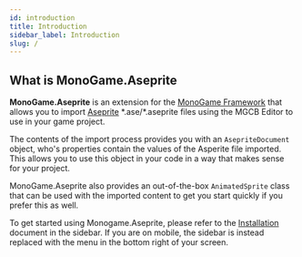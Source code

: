 ```yaml
---
id: introduction
title: Introduction
sidebar_label: Introduction
slug: /
---
```


## What is MonoGame.Aseprite
**MonoGame.Aseprite** is an extension for the [MonoGame Framework](https://www.monogame.net) that allows you to import [Aseprite](https://www.aseprite.org/) \*.ase/\*.aseprite files using the MGCB Editor to use in your game project.

The contents of the import process provides you with an `AsepriteDocument` object, who's properties contain the values of the Asperite file imported. This allows you to use this object in your code in a way that makes sense for your project.

MonoGame.Aseprite also provides an out-of-the-box `AnimatedSprite` class that can be used with the imported content to get you start quickly if you prefer this as well.

To get started using Monogame.Aseprite, please refer to the [Installation](getting-started/installation.md) document in the sidebar. If you are on mobile, the sidebar is instead replaced with the menu in the bottom right of your screen.



